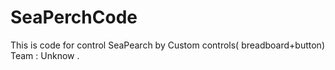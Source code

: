 # SeaPerchCode
This is  code for control SeaPearch by Custom controls( breadboard+button)
Team : Unknow .
